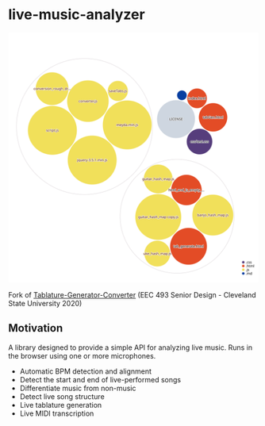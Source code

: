 # live-music-analyzer

![Visualization of the codebase](./diagram.svg)

Fork of [Tablature-Generator-Converter](https://github.com/TwinkieGorilla/Tablature-Generator-Converter) (EEC 493 Senior Design - Cleveland State University 2020)

## Motivation
A library designed to provide a simple API for analyzing live music. Runs in the browser using one or more microphones.
- Automatic BPM detection and alignment
- Detect the start and end of live-performed songs
- Differentiate music from non-music
- Detect live song structure
- Live tablature generation
- Live MIDI transcription
